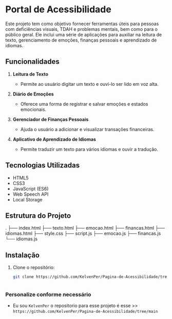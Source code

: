 # Portal de Acessibilidade

Este projeto tem como objetivo fornecer ferramentas úteis para pessoas com deficiências visuais, TDAH e problemas mentais, bem como para o público geral. Ele inclui uma série de aplicações para auxiliar na leitura de texto, gerenciamento de emoções, finanças pessoais e aprendizado de idiomas.

## Funcionalidades

1. **Leitura de Texto**
   - Permite ao usuário digitar um texto e ouvi-lo ser lido em voz alta.

2. **Diário de Emoções**
   - Oferece uma forma de registrar e salvar emoções e estados emocionais.

3. **Gerenciador de Finanças Pessoais**
   - Ajuda o usuário a adicionar e visualizar transações financeiras.

4. **Aplicativo de Aprendizado de Idiomas**
   - Permite traduzir um texto para vários idiomas e ouvir a tradução.

## Tecnologias Utilizadas

- HTML5
- CSS3
- JavaScript (ES6)
- Web Speech API
- Local Storage

## Estrutura do Projeto

. ├── index.html ├── texto.html ├── emocao.html ├── financas.html ├── idiomas.html ├── style.css ├── script.js ├── emocao.js ├── financas.js └── idiomas.js


## Instalação

1. Clone o repositório:

   ```bash
   git clone https://github.com/KelvenPer/Pagina-de-Acessibilidade/tree/main



### Personalize conforme necessário

- Eu sou `KelvenPer` o repositorio para esse projeto é esse >> `https://github.com/KelvenPer/Pagina-de-Acessibilidade/tree/main`  
